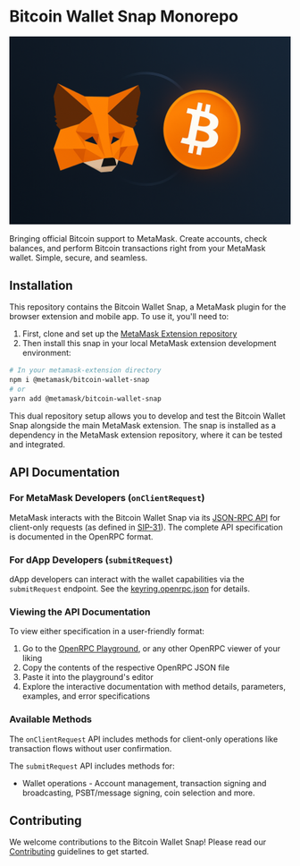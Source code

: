 # Bitcoin Wallet Snap Monorepo

![Hero Illustration](docs/hero.png)

Bringing official Bitcoin support to MetaMask. Create accounts, check balances, and perform Bitcoin transactions right from your MetaMask wallet. Simple, secure, and seamless.

## Installation

This repository contains the Bitcoin Wallet Snap, a MetaMask plugin for the browser extension and mobile app. To use it, you'll need to:

1. First, clone and set up the [MetaMask Extension repository](https://github.com/MetaMask/metamask-extension)
2. Then install this snap in your local MetaMask extension development environment:

```bash
# In your metamask-extension directory
npm i @metamask/bitcoin-wallet-snap
# or
yarn add @metamask/bitcoin-wallet-snap
```

This dual repository setup allows you to develop and test the Bitcoin Wallet Snap alongside the main MetaMask extension. The snap is installed as a dependency in the MetaMask extension repository, where it can be tested and integrated.

## API Documentation

### For MetaMask Developers (`onClientRequest`)

MetaMask interacts with the Bitcoin Wallet Snap via its [JSON-RPC API](packages/snap/openrpc.json) for client-only requests (as defined in [SIP-31](https://github.com/MetaMask/SIPs/blob/main/SIPS/sip-31.md)). The complete API specification is documented in the OpenRPC format.

### For dApp Developers (`submitRequest`)

dApp developers can interact with the wallet capabilities via the `submitRequest` endpoint. See the [keyring.openrpc.json](packages/snap/keyring.openrpc.json) for details.

### Viewing the API Documentation

To view either specification in a user-friendly format:

1. Go to the [OpenRPC Playground](https://playground.open-rpc.org/), or any other OpenRPC viewer of your liking
2. Copy the contents of the respective OpenRPC JSON file
3. Paste it into the playground's editor
4. Explore the interactive documentation with method details, parameters, examples, and error specifications

### Available Methods

The `onClientRequest` API includes methods for client-only operations like transaction flows without user confirmation.

The `submitRequest` API includes methods for:

- Wallet operations - Account management, transaction signing and broadcasting, PSBT/message signing, coin selection and more.

## Contributing

We welcome contributions to the Bitcoin Wallet Snap! Please read our [Contributing](docs/contributing.md) guidelines to get started.
